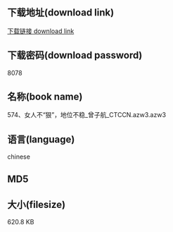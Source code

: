 ## 下载地址(download link)
[下载链接 download link](https://voluble-croquembouche-d321dc.netlify.app/?s=574%E3%80%81%E5%A5%B3%E4%BA%BA%E4%B8%8D%E2%80%9C%E7%8B%A0%E2%80%9D%EF%BC%8C%E5%9C%B0%E4%BD%8D%E4%B8%8D%E7%A8%B3_%E6%9B%BE%E5%AD%90%E8%88%AA_CTCCN.azw3)

## 下载密码(download password)
8078

## 名称(book name)
574、女人不“狠”，地位不稳_曾子航_CTCCN.azw3.azw3

## 语言(language)
chinese

## MD5


## 大小(filesize)
620.8 KB
